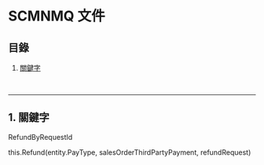 # SCMNMQ 文件

## 目錄
1. [關鍵字](#1-關鍵字)

<br>

---

## 1. 關鍵字

RefundByRequestId

 this.Refund(entity.PayType, salesOrderThirdPartyPayment, refundRequest)
<br>